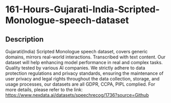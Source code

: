 # 161-Hours-Gujarati-India-Scripted-Monologue-speech-dataset

## Description
Gujarati(India) Scripted Monologue speech dataset, covers generic domains, mirrors real-world interactions. Transcribed with text content. Our dataset will help enhancing model performance in real and complex tasks. Quality tested by various AI companies. We strictly adhere to data protection regulations and privacy standards, ensuring the maintenance of user privacy and legal rights throughout the data collection, storage, and usage processes, our datasets are all GDPR, CCPA, PIPL complied.
For more details, please refer to the link: https://www.nexdata.ai/datasets/speechrecog/1736?source=Github





























